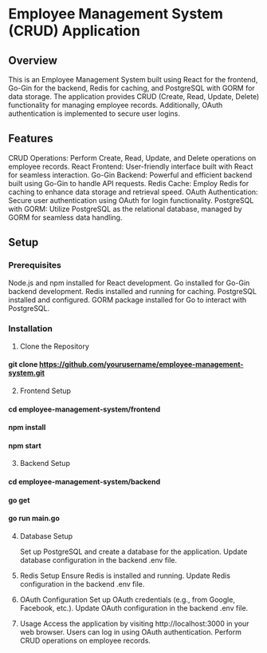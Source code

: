 # Employee Management System (CRUD) Application

## Overview

This is an Employee Management System built using React for the frontend, Go-Gin for the backend, Redis for caching, and PostgreSQL with GORM for data storage. The application provides CRUD (Create, Read, Update, Delete) functionality for managing employee records. Additionally, OAuth authentication is implemented to secure user logins.

## Features

CRUD Operations: Perform Create, Read, Update, and Delete operations on employee records.
React Frontend: User-friendly interface built with React for seamless interaction.
Go-Gin Backend: Powerful and efficient backend built using Go-Gin to handle API requests.
Redis Cache: Employ Redis for caching to enhance data storage and retrieval speed.
OAuth Authentication: Secure user authentication using OAuth for login functionality.
PostgreSQL with GORM: Utilize PostgreSQL as the relational database, managed by GORM for seamless data handling.

## Setup

### Prerequisites

Node.js and npm installed for React development.
Go installed for Go-Gin backend development.
Redis installed and running for caching.
PostgreSQL installed and configured.
GORM package installed for Go to interact with PostgreSQL.


### Installation
1. Clone the Repository

 #### git clone https://github.com/yourusername/employee-management-system.git

2. Frontend Setup

#### cd employee-management-system/frontend
#### npm install
#### npm start

3. Backend Setup

#### cd employee-management-system/backend
#### go get
#### go run main.go

4. Database Setup

    Set up PostgreSQL and create a database for the application.
    Update database configuration in the backend .env file.


5. Redis Setup
Ensure Redis is installed and running.
Update Redis configuration in the backend .env file.


6. OAuth Configuration
Set up OAuth credentials (e.g., from Google, Facebook, etc.).
Update OAuth configuration in the backend .env file.


7. Usage
Access the application by visiting http://localhost:3000 in your web browser.
Users can log in using OAuth authentication.
Perform CRUD operations on employee records.